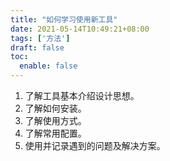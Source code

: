 ```yaml
---
title: "如何学习使用新工具"
date: 2021-05-14T10:49:21+08:00
tags: ['方法']
draft: false
toc:
  enable: false
---
```


1. 了解工具基本介绍设计思想。
2. 了解如何安装。
3. 了解使用方式。
4. 了解常用配置。
5. 使用并记录遇到的问题及解决方案。

